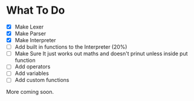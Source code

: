 # What To Do

 - [x] Make Lexer
 - [x] Make Parser
 - [x] Make Interpreter
 - [ ] Add built in functions to the Interpreter (20%)
 - [ ] Make Sure It just works out maths and doesn't prinut unless inside put function
 - [ ] Add operators
 - [ ] Add variables
 - [ ] Add custom functions

More coming soon.
